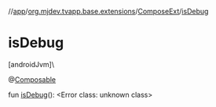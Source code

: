//[app](../../../index.md)/[org.mjdev.tvapp.base.extensions](../index.md)/[ComposeExt](index.md)/[isDebug](is-debug.md)

# isDebug

[androidJvm]\

@[Composable](https://developer.android.com/reference/kotlin/androidx/compose/runtime/Composable.html)

fun [isDebug](is-debug.md)(): &lt;Error class: unknown class&gt;
